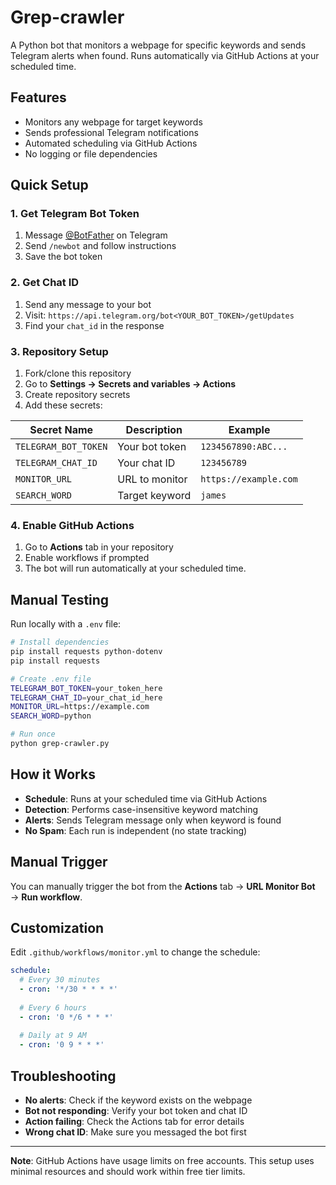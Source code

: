 # Grep-crawler

A Python bot that monitors a webpage for specific keywords and sends Telegram alerts when found. Runs automatically via GitHub Actions at your scheduled time.

## Features

- Monitors any webpage for target keywords
- Sends professional Telegram notifications
- Automated scheduling via GitHub Actions
- No logging or file dependencies

## Quick Setup

### 1. Get Telegram Bot Token

1. Message [@BotFather](https://t.me/BotFather) on Telegram
2. Send `/newbot` and follow instructions
3. Save the bot token

### 2. Get Chat ID

1. Send any message to your bot
2. Visit: `https://api.telegram.org/bot<YOUR_BOT_TOKEN>/getUpdates`
3. Find your `chat_id` in the response

### 3. Repository Setup

1. Fork/clone this repository
2. Go to **Settings → Secrets and variables → Actions**
3. Create repository secrets
4. Add these secrets:

| Secret Name | Description | Example |
|-------------|-------------|---------|
| `TELEGRAM_BOT_TOKEN` | Your bot token | `1234567890:ABC...` |
| `TELEGRAM_CHAT_ID` | Your chat ID | `123456789` |
| `MONITOR_URL` | URL to monitor | `https://example.com` |
| `SEARCH_WORD` | Target keyword | `james` |

### 4. Enable GitHub Actions

1. Go to **Actions** tab in your repository
2. Enable workflows if prompted
3. The bot will run automatically at your scheduled time.

## Manual Testing

Run locally with a `.env` file:

```bash
# Install dependencies
pip install requests python-dotenv
pip install requests

# Create .env file
TELEGRAM_BOT_TOKEN=your_token_here
TELEGRAM_CHAT_ID=your_chat_id_here
MONITOR_URL=https://example.com
SEARCH_WORD=python

# Run once
python grep-crawler.py
```

## How it Works

- **Schedule**: Runs at your scheduled time via GitHub Actions
- **Detection**: Performs case-insensitive keyword matching
- **Alerts**: Sends Telegram message only when keyword is found
- **No Spam**: Each run is independent (no state tracking)

## Manual Trigger

You can manually trigger the bot from the **Actions** tab → **URL Monitor Bot** → **Run workflow**.

## Customization

Edit `.github/workflows/monitor.yml` to change the schedule:

```yaml
schedule:
  # Every 30 minutes
  - cron: '*/30 * * * *'
  
  # Every 6 hours
  - cron: '0 */6 * * *'
  
  # Daily at 9 AM
  - cron: '0 9 * * *'
```

## Troubleshooting

- **No alerts**: Check if the keyword exists on the webpage
- **Bot not responding**: Verify your bot token and chat ID
- **Action failing**: Check the Actions tab for error details
- **Wrong chat ID**: Make sure you messaged the bot first

---

**Note**: GitHub Actions have usage limits on free accounts. This setup uses minimal resources and should work within free tier limits.
